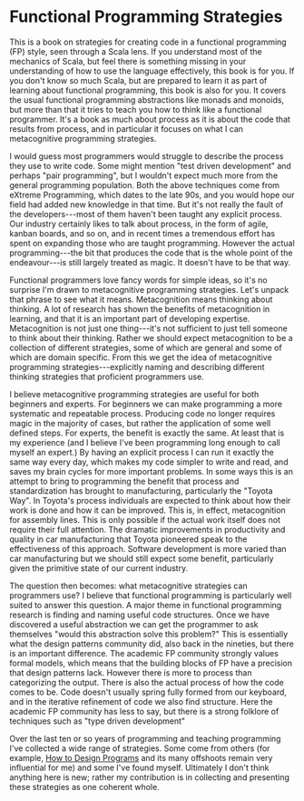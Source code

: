 # Functional Programming Strategies

This is a book on strategies for creating code in a functional programming (FP) style, seen through a Scala lens. 
If you understand most of the mechanics of Scala, but feel there is something missing in your understanding of how to use the language effectively, this book is for you. 
If you don't know so much Scala, but are prepared to learn it as part of learning about functional programming, this book is also for you. 
It covers the usual functional programming abstractions like monads and monoids, but more than that it tries to teach you how to think like a functional programmer. 
It's a book as much about process as it is about the code that results from process, and in particular it focuses on what I can metacognitive programming strategies.

I would guess most programmers would struggle to describe the process they use to write code. Some might mention "test driven development" and perhaps "pair programming", but I wouldn't expect much more from the general programming population. Both the above techniques come from eXtreme Programming, which dates to the late 90s, and you would hope our field had added new knowledge in that time. But it's not really the fault of the developers---most of them haven't been taught any explicit process. Our industry certainly likes to talk about process, in the form of agile, kanban boards, and so on, and in recent times a tremendous effort has spent on expanding those who are taught programming. However the actual programming---the bit that produces the code that is the whole point of the endeavour---is still largely treated as magic. It doesn't have to be that way.

Functional programmers love fancy words for simple ideas, so it's no surprise I'm drawn to metacognitive programming strategies. Let's unpack that phrase to see what it means. Metacognition means thinking about thinking. A lot of research has shown the benefits of metacognition in learning, and that it is an important part of developing expertise. Metacognition is not just one thing---it's not sufficient to just tell someone to think about their thinking. Rather we should expect metacognition to be a collection of different strategies, some of which are general and some of which are domain specific. From this we get the idea of metacognitive programming strategies---explicitly naming and describing different thinking strategies that proficient programmers use. 

I believe metacognitive programming strategies are useful for both beginners and experts. For beginners we can make programming a more systematic and repeatable process. Producing code no longer requires magic in the majority of cases, but rather the application of some well defined steps. For experts, the benefit is exactly the same. At least that is my experience (and I believe I've been programming long enough to call myself an expert.) By having an explicit process I can run it exactly the same way every day, which makes my code simpler to write and read, and saves my brain cycles for more important problems. In some ways this is an attempt to bring to programming the benefit that process and standardization has brought to manufacturing, particularly the "Toyota Way". In Toyota's process individuals are expected to think about how their work is done and how it can be improved. This is, in effect, metacognition for assembly lines. This is only possible if the actual work itself does not require their full attention. The dramatic improvements in productivity and quality in car manufacturing that Toyota pioneered speak to the effectiveness of this approach. Software development is more varied than car manufacturing but we should still expect some benefit, particularly given the primitive state of our current industry.

The question then becomes: what metacognitive strategies can programmers use? I believe that functional programming is particularly well suited to answer this question. A major theme in functional programming research is finding and naming useful code structures. Once we have discovered a useful abstraction we can get the programmer to ask themselves "would this abstraction solve this problem?" This is essentially what the design patterns community did, also back in the nineties, but there is an important difference. The academic FP community strongly values formal models, which means that the building blocks of FP have a precision that design patterns lack. However there is more to process than categorizing the output. There is also the actual process of how the code comes to be. Code doesn't usually spring fully formed from our keyboard, and in the iterative refinement of code we also find structure. Here the academic FP community has less to say, but there is a strong folklore of techniques such as "type driven development"

Over the last ten or so years of programming and teaching programming I've collected a wide range of strategies. Some come from others (for example, [How to Design Programs](http://htdp.org/) and its many offshoots remain very influential for me) and some I've found myself. Ultimately I don't think anything here is new; rather my contribution is in collecting and presenting these strategies as one coherent whole.

